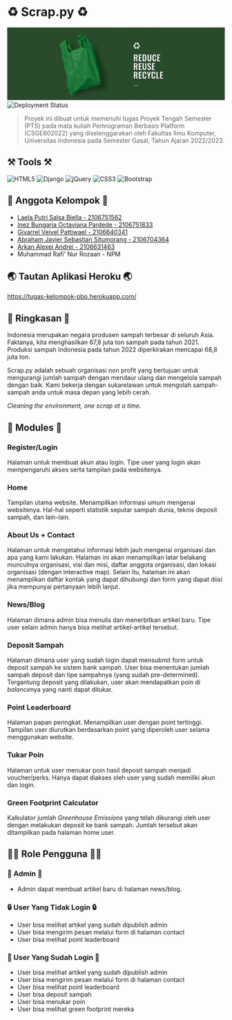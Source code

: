 # ♻️ Scrap.py ♻️
![Banner](banner.png)
![Deployment Status](https://github.com/arkanalexei/tk-pbp/actions/workflows/dpl.yml/badge.svg)
>Proyek ini dibuat untuk memenuhi tugas Proyek Tengah Semester (PTS) pada mata kuliah Pemrograman Berbasis Platform (CSGE602022) yang diselenggarakan oleh Fakultas Ilmu Komputer, Universitas Indonesia pada Semester Gasal, Tahun Ajaran 2022/2023.

## ⚒️ Tools ⚒️
![HTML5](https://img.shields.io/badge/html5-%23E34F26.svg?style=for-the-badge&logo=html5&logoColor=white)
![Django](https://img.shields.io/badge/django-%23092E20.svg?style=for-the-badge&logo=django&logoColor=white)
![jQuery](https://img.shields.io/badge/jquery-%230769AD.svg?style=for-the-badge&logo=jquery&logoColor=white)
![CSS3](https://img.shields.io/badge/css3-%231572B6.svg?style=for-the-badge&logo=css3&logoColor=white)
![Bootstrap](https://img.shields.io/badge/bootstrap-%23563D7C.svg?style=for-the-badge&logo=bootstrap&logoColor=white) 

## 👤 Anggota Kelompok 👤
- [Laela Putri Salsa Biella - 2106751562](https://github.com/salsabiellalp)
- [Inez Bungaria Octaviana Pardede - 2106751833](https://github.com/InezBungaria)
- [Givarrel Veivel Pattiwael - 2106640341](https://github.com/Veivel)
- [Abraham Javier Sebastian Situmorang - 2106704364](https://github.com/ajsebastians)
- [Arkan Alexei Andrei - 2106631463](https://github.com/arkanalexei)
- Muhammad Rafi' Nur Rozaan - NPM

## 🌏 Tautan Aplikasi Heroku 🌏
https://tugas-kelompok-pbp.herokuapp.com/

## 📝 Ringkasan 📝
Indonesia merupakan negara produsen sampah terbesar di seluruh Asia. Faktanya, kita menghasilkan 67,8 juta ton sampah pada tahun 2021. Produksi sampah Indonesia pada tahun 2022 diperkirakan mencapai 68,8 juta ton.

Scrap.py adalah sebuah organisasi non profit yang bertujuan untuk mengurangi jumlah sampah dengan mendaur ulang dan mengelola sampah dengan baik. Kami bekerja dengan sukarelawan untuk mengolah sampah-sampah anda untuk masa depan yang lebih cerah.

*Cleaning the environment, one scrap at a time.*

## 📃 Modules 📃
### Register/Login
Halaman untuk membuat akun atau login. Tipe user yang login akan mempengaruhi akses serta tampilan pada websitenya.
### Home
Tampilan utama website. Menampilkan informasi umum mengenai websitenya. Hal-hal seperti statistik seputar sampah dunia, teknis deposit sampah, dan lain-lain.
### About Us + Contact
Halaman untuk mengetahui informasi lebih jauh mengenai organisasi dan apa yang kami lakukan. Halaman ini akan menampilkan latar belakang munculnya organisasi, visi dan misi, daftar anggota organisasi, dan lokasi organisasi (dengan interactive map). Selain itu, halaman ini akan menampilkan daftar kontak yang dapat dihubungi dan form yang dapat diisi jika mempunyai pertanyaan lebih lanjut.

### News/Blog
Halaman dimana admin bisa menulis dan menerbitkan artikel baru. Tipe user selain admin hanya bisa melihat artikel-artikel tersebut.

### Deposit Sampah
Halaman dimana user yang sudah login dapat mensubmit form untuk deposit sampah ke sistem bank sampah. User bisa menentukan jumlah sampah deposit dan tipe sampahnya (yang sudah pre-determined). Tergantung deposit yang dilakukan, user akan mendapatkan poin di *balance*nya yang nanti dapat ditukar.

### Point Leaderboard
Halaman papan peringkat. Menampilkan user dengan point tertinggi. Tampilan user diurutkan berdasarkan point yang diperoleh user selama menggunakan website.

### Tukar Poin
Halaman untuk user menukar poin hasil deposit sampah menjadi voucher/perks. Hanya dapat diakses oleh user yang sudah memiliki akun dan login.

### Green Footprint Calculator
Kalkulator jumlah *Greenhouse Emissions* yang telah dikurangi oleh user dengan melakukan deposit ke bank sampah. Jumlah tersebut akan ditampilkan pada halaman home user.

## 👨‍💻 Role Pengguna 👨‍💻
### 👤 Admin 👤
- Admin dapat membuat artikel baru di halaman news/blog.

### 🔒 User Yang Tidak Login 🔒
- User bisa melihat artikel yang sudah dipublish admin
- User bisa mengirim pesan melalui form di halaman contact
- User bisa melihat point leaderboard

### 🔑 User Yang Sudah Login 🔑
- User bisa melihat artikel yang sudah dipublish admin
- User bisa mengirim pesan melalui form di halaman contact
- User bisa melihat point leaderboard
- User bisa deposit sampah
- User bisa menukar poin
- User bisa melihat green footprint mereka
